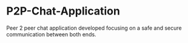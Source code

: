 # P2P-Chat-Application
Peer 2 peer chat application developed focusing on a safe and secure communication between both ends.

